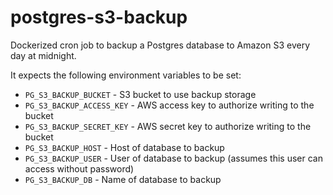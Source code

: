 # postgres-s3-backup

Dockerized cron job to backup a Postgres database to Amazon S3 every day at midnight.

It expects the following environment variables to be set:

-  `PG_S3_BACKUP_BUCKET` - S3 bucket to use backup storage
-  `PG_S3_BACKUP_ACCESS_KEY` - AWS access key to authorize writing to the bucket
-  `PG_S3_BACKUP_SECRET_KEY` - AWS secret key to authorize writing to the bucket
-  `PG_S3_BACKUP_HOST` - Host of database to backup
-  `PG_S3_BACKUP_USER` - User of database to backup (assumes this user can access without password)
-  `PG_S3_BACKUP_DB` - Name of database to backup

